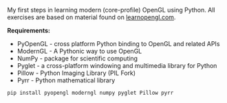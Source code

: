 My first steps in learning modern (core-profile) OpenGL using Python. All exercises are based on material found on [learnopengl.com](https://learnopengl.com/).

**Requirements:**
- PyOpenGL - cross platform Python binding to OpenGL and related APIs
- ModernGL - A Pythonic way to use OpenGL
- NumPy - package for scientific computing
- Pyglet - a cross-platform windowing and multimedia library for Python
- Pillow - Python Imaging Library (PIL Fork)
- Pyrr - Python mathematical library
```
pip install pyopengl moderngl numpy pyglet Pillow pyrr

```